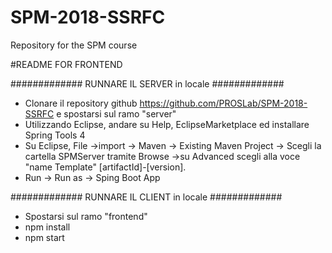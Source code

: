 # SPM-2018-SSRFC
Repository for the SPM course


#README FOR FRONTEND

############# RUNNARE IL SERVER in locale #############
 - Clonare il repository github  https://github.com/PROSLab/SPM-2018-SSRFC e spostarsi sul ramo "server"
 - Utilizzando Eclipse, andare su Help, EclipseMarketplace ed installare Spring Tools 4 
 - Su Eclipse, File ->import -> Maven -> Existing Maven Project -> Scegli la cartella SPMServer tramite Browse ->su Advanced scegli alla voce "name Template" [artifactId]-[version].
 - Run -> Run as -> Sping Boot App


############# RUNNARE IL CLIENT in locale #############
- Spostarsi sul ramo "frontend"
- npm install
- npm start